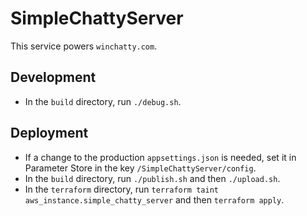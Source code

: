 # SimpleChattyServer

This service powers `winchatty.com`.

## Development

- In the `build` directory, run `./debug.sh`.

## Deployment

- If a change to the production `appsettings.json` is needed, set it in Parameter Store in the key `/SimpleChattyServer/config`.
- In the `build` directory, run `./publish.sh` and then `./upload.sh`.
- In the `terraform` directory, run `terraform taint aws_instance.simple_chatty_server` and then `terraform apply`.
